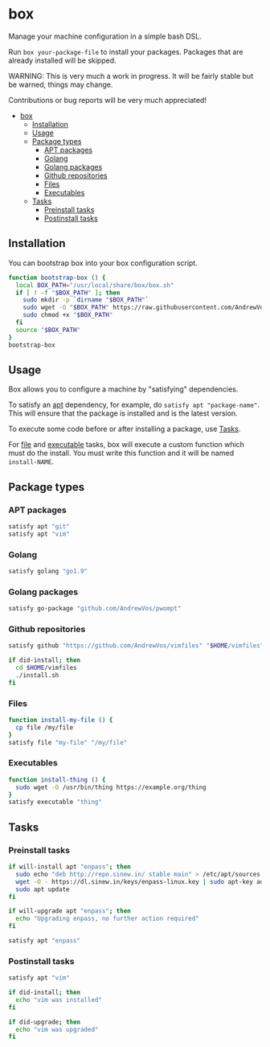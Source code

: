 # box

Manage your machine configuration in a simple bash DSL.

Run ```box your-package-file``` to install your packages.
Packages that are already installed will be skipped.

WARNING: This is very much a work in progress.
It will be fairly stable but be warned, things may change.

Contributions or bug reports will be very much appreciated!

- [box](#box)
  - [Installation](#installation)
  - [Usage](#usage)
  - [Package types](#package-types)
    - [APT packages](#apt-packages)
    - [Golang](#golang)
    - [Golang packages](#golang-packages)
    - [Github repositories](#github-repositories)
    - [Files](#files)
    - [Executables](#executables)
  - [Tasks](#tasks)
    - [Preinstall tasks](#preinstall-tasks)
    - [Postinstall tasks](#postinstall-tasks)

## Installation

You can bootstrap box into your box configuration script.

```bash
function bootstrap-box () {
  local BOX_PATH="/usr/local/share/box/box.sh"
  if [ ! -f "$BOX_PATH" ]; then
    sudo mkdir -p `dirname "$BOX_PATH"`
    sudo wget -O "$BOX_PATH" https://raw.githubusercontent.com/AndrewVos/box/master/box.sh
    sudo chmod +x "$BOX_PATH"
  fi
  source "$BOX_PATH"
}
bootstrap-box
```

## Usage

Box allows you to configure a machine by "satisfying" dependencies.

To satisfy an [apt](#apt-packages) dependency, for example, do `satisfy apt "package-name"`.
This will ensure that the package is installed and is the latest version.

To execute some code before or after installing a package, use [Tasks](#tasks).

For [file](#files) and [executable](#executables) tasks, box will execute a custom function
which must do the install.
You must write this function and it will be named `install-NAME`.

## Package types

### APT packages

```bash
satisfy apt "git"
satisfy apt "vim"
```

### Golang

```bash
satisfy golang "go1.9"
```

### Golang packages

```bash
satisfy go-package "github.com/AndrewVos/pwompt"
```

### Github repositories

```bash
satisfy github "https://github.com/AndrewVos/vimfiles" "$HOME/vimfiles"

if did-install; then
  cd $HOME/vimfiles
  ./install.sh
fi
```

### Files

```bash
function install-my-file () {
  cp file /my/file
}
satisfy file "my-file" "/my/file"
```

### Executables

```bash
function install-thing () {
  sudo wget -O /usr/bin/thing https://example.org/thing
}
satisfy executable "thing"
```

## Tasks

### Preinstall tasks

```bash
if will-install apt "enpass"; then
  sudo echo "deb http://repo.sinew.in/ stable main" > /etc/apt/sources.list.d/enpass.list
  wget -O - https://dl.sinew.in/keys/enpass-linux.key | sudo apt-key add -
  sudo apt update
fi

if will-upgrade apt "enpass"; then
  echo "Upgrading enpass, no further action required"
fi

satisfy apt "enpass"
```

### Postinstall tasks

```bash
satisfy apt "vim"

if did-install; then
  echo "vim was installed"
fi

if did-upgrade; then
  echo "vim was upgraded"
fi
```
